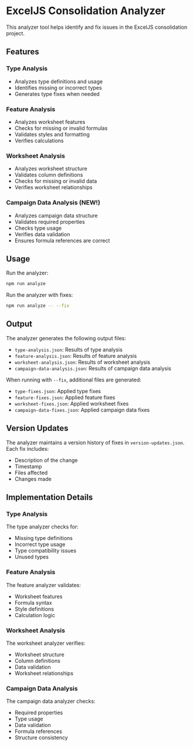 # ExcelJS Consolidation Analyzer

This analyzer tool helps identify and fix issues in the ExcelJS consolidation project.

## Features

### Type Analysis
- Analyzes type definitions and usage
- Identifies missing or incorrect types
- Generates type fixes when needed

### Feature Analysis
- Analyzes worksheet features
- Checks for missing or invalid formulas
- Validates styles and formatting
- Verifies calculations

### Worksheet Analysis
- Analyzes worksheet structure
- Validates column definitions
- Checks for missing or invalid data
- Verifies worksheet relationships

### Campaign Data Analysis (NEW!)
- Analyzes campaign data structure
- Validates required properties
- Checks type usage
- Verifies data validation
- Ensures formula references are correct

## Usage

Run the analyzer:
```bash
npm run analyze
```

Run the analyzer with fixes:
```bash
npm run analyze -- --fix
```

## Output

The analyzer generates the following output files:
- `type-analysis.json`: Results of type analysis
- `feature-analysis.json`: Results of feature analysis
- `worksheet-analysis.json`: Results of worksheet analysis
- `campaign-data-analysis.json`: Results of campaign data analysis

When running with `--fix`, additional files are generated:
- `type-fixes.json`: Applied type fixes
- `feature-fixes.json`: Applied feature fixes
- `worksheet-fixes.json`: Applied worksheet fixes
- `campaign-data-fixes.json`: Applied campaign data fixes

## Version Updates

The analyzer maintains a version history of fixes in `version-updates.json`. Each fix includes:
- Description of the change
- Timestamp
- Files affected
- Changes made

## Implementation Details

### Type Analysis
The type analyzer checks for:
- Missing type definitions
- Incorrect type usage
- Type compatibility issues
- Unused types

### Feature Analysis
The feature analyzer validates:
- Worksheet features
- Formula syntax
- Style definitions
- Calculation logic

### Worksheet Analysis
The worksheet analyzer verifies:
- Worksheet structure
- Column definitions
- Data validation
- Worksheet relationships

### Campaign Data Analysis
The campaign data analyzer checks:
- Required properties
- Type usage
- Data validation
- Formula references
- Structure consistency 